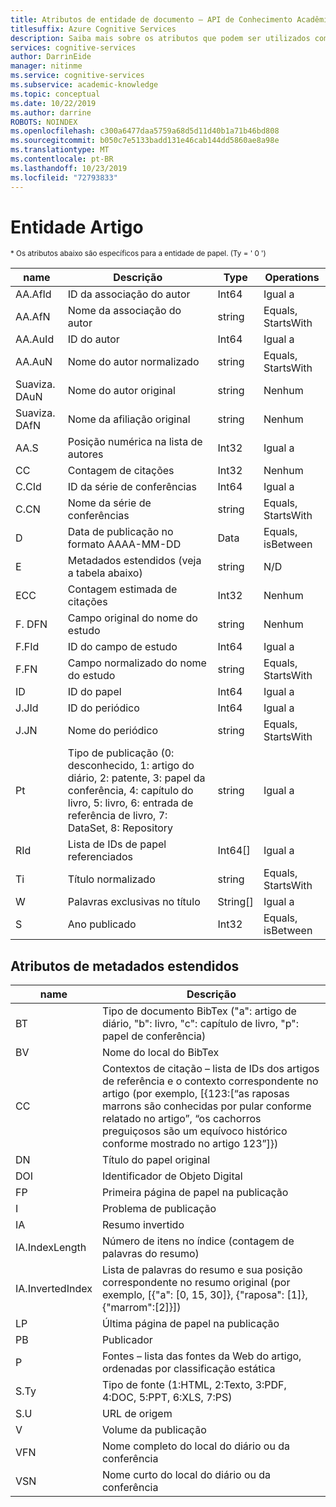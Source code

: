 ```yaml
---
title: Atributos de entidade de documento ‒ API de Conhecimento Acadêmico
titlesuffix: Azure Cognitive Services
description: Saiba mais sobre os atributos que podem ser utilizados com a entidade Documento na API de Conhecimento Acadêmico.
services: cognitive-services
author: DarrinEide
manager: nitinme
ms.service: cognitive-services
ms.subservice: academic-knowledge
ms.topic: conceptual
ms.date: 10/22/2019
ms.author: darrine
ROBOTS: NOINDEX
ms.openlocfilehash: c300a6477daa5759a68d5d11d40b1a71b46bd808
ms.sourcegitcommit: b050c7e5133badd131e46cab144dd5860ae8a98e
ms.translationtype: MT
ms.contentlocale: pt-BR
ms.lasthandoff: 10/23/2019
ms.locfileid: "72793833"
---
```

# <a name="paper-entity"></a>Entidade Artigo

<sub>* Os atributos abaixo são específicos para a entidade de papel. (Ty = ' 0 ')</sub>

name | Descrição | Type | Operations
--- | --- | --- | ---
AA.AfId | ID da associação do autor | Int64 | Igual a
AA.AfN | Nome da associação do autor | string | Equals, StartsWith
AA.AuId | ID do autor | Int64 | Igual a
AA.AuN | Nome do autor normalizado | string | Equals, StartsWith
Suaviza. DAuN | Nome do autor original | string | Nenhum
Suaviza. DAfN | Nome da afiliação original | string | Nenhum
AA.S | Posição numérica na lista de autores | Int32 | Igual a
CC | Contagem de citações | Int32 | Nenhum  
C.CId | ID da série de conferências | Int64 | Igual a
C.CN | Nome da série de conferências | string | Equals, StartsWith
D | Data de publicação no formato AAAA-MM-DD | Data | Equals, isBetween
E | Metadados estendidos (veja a tabela abaixo) | string | N/D  
ECC | Contagem estimada de citações | Int32 | Nenhum
F. DFN | Campo original do nome do estudo | string | Nenhum
F.FId | ID do campo de estudo | Int64 | Igual a
F.FN | Campo normalizado do nome do estudo | string | Equals, StartsWith
ID | ID do papel | Int64 | Igual a
J.JId | ID do periódico | Int64 | Igual a
J.JN | Nome do periódico | string | Equals, StartsWith
Pt | Tipo de publicação (0: desconhecido, 1: artigo do diário, 2: patente, 3: papel da conferência, 4: capítulo do livro, 5: livro, 6: entrada de referência de livro, 7: DataSet, 8: Repository | string | Igual a
RId | Lista de IDs de papel referenciados | Int64[] | Igual a
Ti | Título normalizado | string | Equals, StartsWith
W | Palavras exclusivas no título | String[] | Igual a
S | Ano publicado | Int32 | Equals, isBetween

## <a name="extended-metadata-attributes"></a>Atributos de metadados estendidos ##

name | Descrição               
--- | ---
BT | Tipo de documento BibTex ("a": artigo de diário, "b": livro, "c": capítulo de livro, "p": papel de conferência)
BV | Nome do local do BibTex
CC | Contextos de citação – lista de IDs dos artigos de referência e o contexto correspondente no artigo (por exemplo, [{123:[“as raposas marrons são conhecidas por pular conforme relatado no artigo”, “os cachorros preguiçosos são um equívoco histórico conforme mostrado no artigo 123”]})
DN | Título do papel original
DOI | Identificador de Objeto Digital
FP | Primeira página de papel na publicação
I | Problema de publicação
IA | Resumo invertido
IA.IndexLength | Número de itens no índice (contagem de palavras do resumo)
IA.InvertedIndex | Lista de palavras do resumo e sua posição correspondente no resumo original (por exemplo, [{"a": [0, 15, 30]}, {"raposa": [1]}, {"marrom":[2]}])
LP | Última página de papel na publicação
PB | Publicador
P | Fontes – lista das fontes da Web do artigo, ordenadas por classificação estática
S.Ty | Tipo de fonte (1:HTML, 2:Texto, 3:PDF, 4:DOC, 5:PPT, 6:XLS, 7:PS)
S.U | URL de origem
V | Volume da publicação
VFN | Nome completo do local do diário ou da conferência
VSN | Nome curto do local do diário ou da conferência

